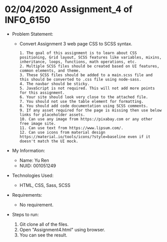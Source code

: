 # 02/04/2020 Assignment_4 of INFO_6150

- Problem Statement:
  * Convert Assignment 3 web page CSS to SCSS syntax.
  
		1. The goal of this assignment is to learn about CSS positioning, Grid layout, SCSS features like variables, mixins, inheritance, loops, functions, math operations, etc.
		2. Multiple SCSS files should be created based on UI features, common elements, and theme.
		3. These SCSS files should be added to a main.scss file and this should be converted to .css file using node-sass.
		4. The navbar should be sticky.
		5. JavaScript is not required. This will not add more points for this assignment.
		6. Your site should look very close to the attached file.
		7. You should not use the table element for formatting.
		8. You should add code documentation using SCSS comments.
		9. If any asset required for the page is missing then use below links for placeholder assets.
		10. Can use any image from https://pixabay.com or any other free image site.
		11. Can use text from https://www.lipsum.com/.
		12. Can use icons from material design https://material.io/tools/icons/?style=baseline even if it doesn't match the UI mock.

- My Information:
  * Name: Yu Ren
  * NUID: 001051249

- Technologies Used:
  * HTML, CSS, Sass, SCSS

- Requirements:
  * No requirement.

- Steps to run:
	1. Git clone all of the files.
	2. Open "Assignment4.html" using browser.
	3. You can see the result.